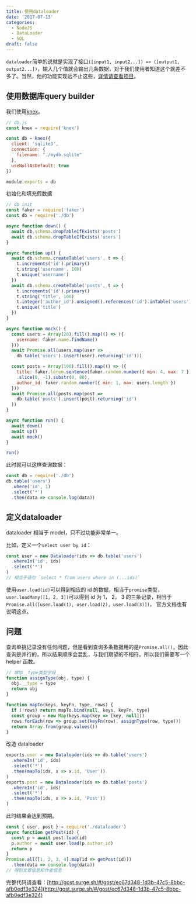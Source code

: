 ```yaml
---
title: 使用dataloader
date: '2017-07-13'
categories:
  - NodeJS
  - DataLoader
  - SQL
draft: false
---
```


`dataloader`简单的说就是实现了接口`([input1, input2...]) => ([output1, output2...])`，输入几个值就会输出几条数据，对于我们使用者知道这个就差不多了。当然，他的功能实现远不止这些，[详情请查看项目](https://github.com/facebook/dataloader)。

<!--more-->

## 使用数据库query builder

我们使用[knex](https://github.com/tgriesser/knex)。
```js
// db.js
const knex = require('knex')

const db = knex({
  client: 'sqlite3',
  connection: {
    filename: "./mydb.sqlite"
  },
  useNullAsDefault: true
})

module.exports = db
```
初始化和填充假数据
```js
// db init
const faker = require('faker')
const db = require('./db')

async function down() {
  await db.schema.dropTableIfExists('posts')
  await db.schema.dropTableIfExists('users')
}

async function up() {
  await db.schema.createTable('users', t => {
    t.increments('id').primary()
    t.string('username', 100)
    t.unique('username')
  })
  await db.schema.createTable('posts', t => {
    t.increments('id').primary()
    t.string('title', 100)
    t.integer('author_id').unsigned().references('id').inTable('users').onDelete('CASCADE').onUpdate('CASCADE')
    t.unique('title')
  })
}

async function mock() {
  const users = Array(20).fill().map(() => ({
    username: faker.name.findName()
  }))
  await Promise.all(users.map(user =>
    db.table('users').insert(user).returning('id')))

  const posts = Array(100).fill().map(() => ({
    title: faker.lorem.sentence(faker.random.number({ min: 4, max: 7 }))
    .slice(0, -1).substr(0, 80),
    author_id: faker.random.number({ min: 1, max: users.length })
  }))
  await Promise.all(posts.map(post =>
    db.table('posts').insert(post).returning('id')
  ))
}

async function run() {
  await down()
  await up()
  await mock()
}

run()
```

此时就可以这样查询数据：
```js
const db = require('./db')
db.table('users')
  .where('id', 1)
  .select('*')
  .then(data => console.log(data))
```

## 定义dataloader

dataloader 相当于 model，只不过功能非常单一。

比如，定义一个`select user by id`：
```js
const user = new Dataloader(ids => db.table('users')
  .whereIn('id', ids)
  .select('*')
)
// 相当于语句 `select * from users where in (...ids)`
```
使用`user.load(id)`可以得到相应的 id 的数据，相当于`promise`类型， `user.loadMany([1, 2, 3])`可以得到 id 为 1， 2， 3 的三条记录，相当于`Promise.all([user.load(1), user.load(2), user.load(3)])`， 官方文档也有说明这点。

## 问题

查询单挑记录没有任何问题，但是看到查询多条数据用的是`Promise.all()`，因此查询是并行的，所以结果顺序会混乱，与我们期望的不相符。所以我们需要写一个 helper 函数。
```js
// 增加__type类型字段
function assignType(obj, type) {
  obj.__type = type
  return obj
}

function mapTo(keys, keyFn, type, rows) {
  if (!rows) return mapTo.bind(null, keys, keyFn, type)
  const group = new Map(keys.map(key => [key, null]))
  rows.forEach(row => group.set(keyFn(row), assignType(row, type)))
  return Array.from(group.values())
}
```
改造 dataloader
```js
exports.user = new Dataloader(ids => db.table('users')
  .whereIn('id', ids)
  .select('*')
  .then(mapTo(ids, x => x.id, 'User'))
)
exports.post = new Dataloader(ids => db.table('posts')
  .whereIn('id', ids)
  .select('*')
  .then(mapTo(ids, x => x.id, 'Post'))
)
```
此时结果会达到预期。
```js
const { user, post } = require('./dataloader')
async function getPost(id) {
  const p = await post.load(id)
  p.author = await user.load(p.author_id)
  return p
}
Promise.all([1, 2, 3, 4].map(id => getPost(id)))
  .then(data => console.log(data))
// 得到文章信息和作者信息
```
完整代码请查看：[http://gost.surge.sh/#/gost/ec67d348-1d3b-47c5-8bbc-afb0edf3e324](http://gost.surge.sh/#/gost/ec67d348-1d3b-47c5-8bbc-afb0edf3e324)

